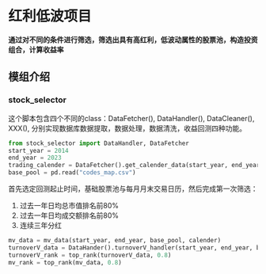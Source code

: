 # 红利低波项目

**通过对不同的条件进行筛选，筛选出具有高红利，低波动属性的股票池，构造投资组合，计算收益率**

## 模组介绍

### stock_selector

这个脚本包含四个不同的class：DataFetcher(), DataHandler(), DataCleaner(), XXX(), 分别实现数据库数据提取，数据处理，数据清洗，收益回测四种功能。

```python
from stock_selector import DataHandler, DataFetcher
start_year = 2014
end_year = 2023
trading_calender = DataFetcher().get_calender_data(start_year, end_year=2023, endlevel=[(1,2), (1), (1,2), (1,2)])
base_pool = pd.read("codes_map.csv")
```

首先选定回测起止时间，基础股票池与每月月末交易日历，然后完成第一次筛选：

1. 过去一年日均总市值排名前80%
2. 过去一年日均成交额排名前80%
3. 连续三年分红

```python
mv_data = mv_data(start_year, end_year, base_pool, calender)
turnoverV_data = DataHander().turnoverV_handler(start_year, end_year, base_pool)
turnoverV_rank = top_rank(turnoverV_data, 0.8)
mv_rank = top_rank(mv_data, 0.8)
```
